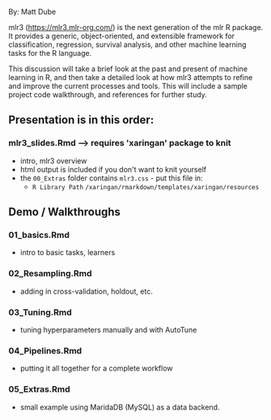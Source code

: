 By: Matt Dube

mlr3 (https://mlr3.mlr-org.com/) is the next generation of the mlr R package. It provides a generic, object-oriented, and extensible framework for classification, regression, survival analysis, and other machine learning tasks for the R language.

This discussion will take a brief look at the past and present of machine learning in R, and then take a detailed look at how mlr3 attempts to refine and improve the current processes and tools. This will include a sample project code walkthrough, and references for further study.

## Presentation is in this order:

### mlr3_slides.Rmd --> requires 'xaringan' package to knit
  - intro, mlr3 overview
  - html output is included if you don't want to knit yourself
  - the `00_Extras` folder contains `mlr3.css` - put this file in:
    - `R Library Path` `/xaringan/rmarkdown/templates/xaringan/resources`

## Demo / Walkthroughs
### 01_basics.Rmd
  - intro to basic tasks, learners
  
### 02_Resampling.Rmd
  - adding in cross-validation, holdout, etc.
  
### 03_Tuning.Rmd
  - tuning hyperparameters manually and with AutoTune
  
### 04_Pipelines.Rmd
  - putting it all together for a complete workflow
  
### 05_Extras.Rmd
  - small example using MaridaDB (MySQL) as a data backend.
